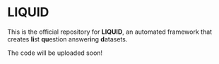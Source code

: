 # LIQUID

This is the official repository for **LIQUID**, an automated framework that creates **li**st **qu**estion answer**i**ng **d**atasets.

The code will be uploaded soon!
